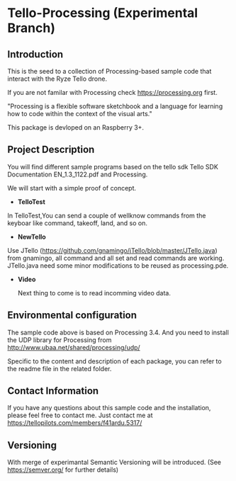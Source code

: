 # Tello-Processing (Experimental Branch) 

## Introduction

This is the seed to a collection of Processing-based sample code that interact with the Ryze Tello drone.

If you are not familar with Processing check https://processing.org first. 

"Processing is a flexible software sketchbook and a language for 
learning how to code within the context of the visual arts."

This package is devloped on an Raspberry 3+.

## Project Description

You will find different sample programs based on the tello sdk Tello SDK Documentation EN_1.3_1122.pdf 
and Processing.  

We will start with a simple proof of concept. 

- **TelloTest**

 In TelloTest,You can send a couple of wellknow commands from the keyboar like command, takeoff, land, and so on.  

- **NewTello** 
  
 Use JTello (https://github.com/gnamingo/jTello/blob/master/JTello.java) from gnamingo, all command and all set and 
 read commands are working. JTello.java need some minor modifications to be reused as processing.pde.

- **Video**

  Next thing to come is to read incomming video data. 

## Environmental configuration

The sample code above is based on Processing 3.4. And you need to install the UDP library for Processing 
from http://www.ubaa.net/shared/processing/udp/

Specific to the content and description of each package, you can refer to the readme file in the related folder.


## Contact Information

If you have any questions about this sample code and the installation, please feel free to contact me. 
Just contact me at https://tellopilots.com/members/f41ardu.5317/

## Versioning

With merge of experimantal Semantic Versioning will be introduced.
(See https://semver.org/ for further details)

